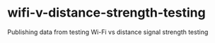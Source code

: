 # wifi-v-distance-strength-testing
 Publishing data from testing Wi-Fi vs distance signal strength testing
